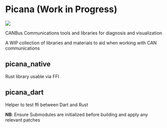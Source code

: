 # Picana (Work in Progress) 
![](https://github.com/kituyiharry/picana/workflows/Rust/badge.svg?branch=develop)

CANBus Communications tools and libraries for diagnosis and visualization

A WIP collection of libraries and materials to aid when working with CAN communications

## picana_native 
Rust library usable via FFI 
## picana_dart  
Helper to test ffi between Dart and Rust

**NB**: Ensure Submodules are initialized before building and apply any relevant patches
